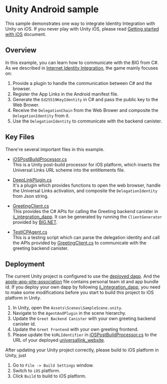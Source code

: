 # Unity Android sample

This sample demonstrates one way to integrate Identity Integration with Unity on iOS. If you never play with Unity iOS, please read [Getting started with iOS](https://docs.unity3d.com/Manual/iphone-GettingStarted.html) document.

## Overview

In this example, you can learn how to communicate with the BIG from C#. As we described in [Internet Identity Integration](https://github.com/dfinity/examples/blob/master/native-apps/unity_ii_universallink/README.md#workflow), the game mainly focuses on:

1. Provide a plugin to handle the communication between C# and the browser.
2. Register the App Links in the Android manifest file.
3. Generate the `Ed25519KeyIdentity` in C# and pass the public key to the Web Brower.
4. Receive the `DelegationChain` from the Web Brower and composite the `DelegationIdentity` from it.
5. Use the `DelegationIdentity` to communicate with the backend canister.

## Key Files

There're several important files in this example.

-   [iOSPostBuildProcessor.cs](./Assets/Editor/iOSPostBuildProcessor.cs)  
    This is a Unity post-build processor for iOS platform, which inserts the Universal Links URL scheme into the entitlements file.

-   [DeepLinkPlugin.cs](./Assets/Scripts/DeepLinkPlugin.cs)  
    It's a plugin which provides functions to open the web browser, handle the Universal Links activation, and composite the `DelegationIdentity` from Json string.

-   [GreetingClient.cs](./Assets/Scripts/GreetingClient.cs)  
    This provides the C# APIs for calling the Greeting backend canister in [ii_integration_dapp](https://github.com/dfinity/examples/blob/master/native-apps/unity_ii_universallink/ii_integration_dapp/README.md). It can be generated by running the `ClientGenerator` provided by [BIG.NET](https://github.com/BoomDAO/BIG.NET).

-   [TestICPAgent.cs](./Assets/Scripts/TestICPAgent.cs)  
    This is a testing script which can parse the delegation identity and call the APIs provided by [GreetingClient.cs](./Assets/Scripts/GreetingClient.cs) to communicate with the greeting backend canister.

## Deployment

The current Unity project is configured to use the [deployed dapp](https://nytzv-wqaaa-aaaan-qixdq-cai.icp0.io). And the [apple-app-site-association](https://ms43p-uaaaa-aaaan-qixeq-cai.icp0.io/.well-known/apple-app-site-association) file contains personal team id and app bundle id. If you deploy your own dapp by following [ii_integration_dapp](https://github.com/dfinity/examples/blob/master/native-apps/unity_ii_universallink/ii_integration_dapp/README.md), you need to make some modifications before you start to build this project to iOS platform in Unity.

1. In Unity, open the `Assets\Scenes\SampleScene.unity`.
2. Navigate to the `AgentAndPlugin` in the scene hierarchy.
3. Update the `Greet Backend Canister` with your own greeting backend canister id.
4. Update the `Greet Frontend` with your own greeting frontend.
5. Please update the `kURLIdentifier` in [iOSPostBuildProcessor.cs](./Assets/Editor/iOSPostBuildProcessor.cs) to the URL of your deployed [universallink_website](https://github.com/dfinity/examples/tree/master/native-apps/unity_ii_universallink/ii_integration_dapp/src/universallink_website).

After updating your Unity project correctly, please build to iOS platform in Unity, just

1. Go to `File -> Build Settings` window.
2. Switch to `iOS` platform.
3. Click `Build` to build to iOS platform.
